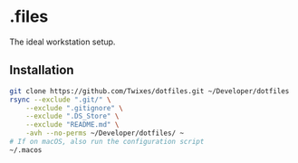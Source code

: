 # .files

The ideal workstation setup.

## Installation

```bash
git clone https://github.com/Twixes/dotfiles.git ~/Developer/dotfiles
rsync --exclude ".git/" \
    --exclude ".gitignore" \
    --exclude ".DS_Store" \
    --exclude "README.md" \
    -avh --no-perms ~/Developer/dotfiles/ ~
# If on macOS, also run the configuration script
~/.macos
```
